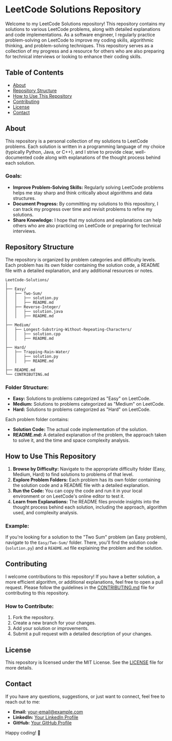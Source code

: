 # LeetCode Solutions Repository

Welcome to my LeetCode Solutions repository! This repository contains my solutions to various LeetCode problems, along with detailed explanations and code implementations. As a software engineer, I regularly practice problem-solving on LeetCode to improve my coding skills, algorithmic thinking, and problem-solving techniques. This repository serves as a collection of my progress and a resource for others who are also preparing for technical interviews or looking to enhance their coding skills.

## Table of Contents

- [About](#about)
- [Repository Structure](#repository-structure)
- [How to Use This Repository](#how-to-use-this-repository)
- [Contributing](#contributing)
- [License](#license)
- [Contact](#contact)

## About

This repository is a personal collection of my solutions to LeetCode problems. Each solution is written in a programming language of my choice (typically Python, Java, or C++), and I strive to provide clear, well-documented code along with explanations of the thought process behind each solution.

### Goals:
- **Improve Problem-Solving Skills:** Regularly solving LeetCode problems helps me stay sharp and think critically about algorithms and data structures.
- **Document Progress:** By committing my solutions to this repository, I can track my progress over time and revisit problems to refine my solutions.
- **Share Knowledge:** I hope that my solutions and explanations can help others who are also practicing on LeetCode or preparing for technical interviews.

## Repository Structure

The repository is organized by problem categories and difficulty levels. Each problem has its own folder containing the solution code, a README file with a detailed explanation, and any additional resources or notes.

```
LeetCode-Solutions/
│
├── Easy/
│   ├── Two-Sum/
│   │   ├── solution.py
│   │   ├── README.md
│   ├── Reverse-Integer/
│   │   ├── solution.java
│   │   ├── README.md
│
├── Medium/
│   ├── Longest-Substring-Without-Repeating-Characters/
│   │   ├── solution.cpp
│   │   ├── README.md
│
├── Hard/
│   ├── Trapping-Rain-Water/
│   │   ├── solution.py
│   │   ├── README.md
│
├── README.md
└── CONTRIBUTING.md
```

### Folder Structure:
- **Easy:** Solutions to problems categorized as "Easy" on LeetCode.
- **Medium:** Solutions to problems categorized as "Medium" on LeetCode.
- **Hard:** Solutions to problems categorized as "Hard" on LeetCode.

Each problem folder contains:
- **Solution Code:** The actual code implementation of the solution.
- **README.md:** A detailed explanation of the problem, the approach taken to solve it, and the time and space complexity analysis.

## How to Use This Repository

1. **Browse by Difficulty:** Navigate to the appropriate difficulty folder (Easy, Medium, Hard) to find solutions to problems of that level.
2. **Explore Problem Folders:** Each problem has its own folder containing the solution code and a README file with a detailed explanation.
3. **Run the Code:** You can copy the code and run it in your local environment or on LeetCode's online editor to test it.
4. **Learn from Explanations:** The README files provide insights into the thought process behind each solution, including the approach, algorithm used, and complexity analysis.

### Example:
If you're looking for a solution to the "Two Sum" problem (an Easy problem), navigate to the `Easy/Two-Sum/` folder. There, you'll find the solution code (`solution.py`) and a `README.md` file explaining the problem and the solution.

## Contributing

I welcome contributions to this repository! If you have a better solution, a more efficient algorithm, or additional explanations, feel free to open a pull request. Please follow the guidelines in the [CONTRIBUTING.md](CONTRIBUTING.md) file for contributing to this repository.

### How to Contribute:
1. Fork the repository.
2. Create a new branch for your changes.
3. Add your solution or improvements.
4. Submit a pull request with a detailed description of your changes.

## License

This repository is licensed under the MIT License. See the [LICENSE](LICENSE) file for more details.

## Contact

If you have any questions, suggestions, or just want to connect, feel free to reach out to me:

- **Email:** [your-email@example.com](mailto:your-email@example.com)
- **LinkedIn:** [Your LinkedIn Profile](https://www.linkedin.com/in/your-profile/)
- **GitHub:** [Your GitHub Profile](https://github.com/your-username)

Happy coding! 🚀
